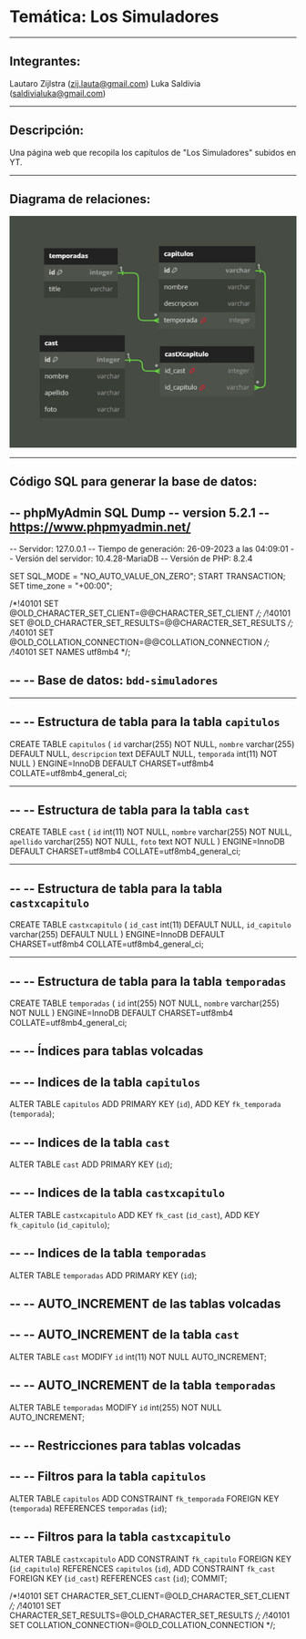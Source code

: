 # Temática: Los Simuladores
***
## Integrantes:
Lautaro Zijlstra (zij.lauta@gmail.com)
Luka Saldivia (saldivialuka@gmail.com)
***
## Descripción:
Una página web que recopila los capítulos de "Los Simuladores" subidos en YT.
***
## Diagrama de relaciones:
![Imagen de las relaciones](relaciones.jpg)
***

## Código SQL para generar la base de datos:
-- phpMyAdmin SQL Dump
-- version 5.2.1
-- https://www.phpmyadmin.net/
--
-- Servidor: 127.0.0.1
-- Tiempo de generación: 26-09-2023 a las 04:09:01
-- Versión del servidor: 10.4.28-MariaDB
-- Versión de PHP: 8.2.4

SET SQL_MODE = "NO_AUTO_VALUE_ON_ZERO";
START TRANSACTION;
SET time_zone = "+00:00";


/*!40101 SET @OLD_CHARACTER_SET_CLIENT=@@CHARACTER_SET_CLIENT */;
/*!40101 SET @OLD_CHARACTER_SET_RESULTS=@@CHARACTER_SET_RESULTS */;
/*!40101 SET @OLD_COLLATION_CONNECTION=@@COLLATION_CONNECTION */;
/*!40101 SET NAMES utf8mb4 */;

--
-- Base de datos: `bdd-simuladores`
--

-- --------------------------------------------------------

--
-- Estructura de tabla para la tabla `capitulos`
--

CREATE TABLE `capitulos` (
  `id` varchar(255) NOT NULL,
  `nombre` varchar(255) DEFAULT NULL,
  `descripcion` text DEFAULT NULL,
  `temporada` int(11) NOT NULL
) ENGINE=InnoDB DEFAULT CHARSET=utf8mb4 COLLATE=utf8mb4_general_ci;

-- --------------------------------------------------------

--
-- Estructura de tabla para la tabla `cast`
--

CREATE TABLE `cast` (
  `id` int(11) NOT NULL,
  `nombre` varchar(255) NOT NULL,
  `apellido` varchar(255) NOT NULL,
  `foto` text NOT NULL
) ENGINE=InnoDB DEFAULT CHARSET=utf8mb4 COLLATE=utf8mb4_general_ci;

-- --------------------------------------------------------

--
-- Estructura de tabla para la tabla `castxcapitulo`
--

CREATE TABLE `castxcapitulo` (
  `id_cast` int(11) DEFAULT NULL,
  `id_capitulo` varchar(255) DEFAULT NULL
) ENGINE=InnoDB DEFAULT CHARSET=utf8mb4 COLLATE=utf8mb4_general_ci;

-- --------------------------------------------------------

--
-- Estructura de tabla para la tabla `temporadas`
--

CREATE TABLE `temporadas` (
  `id` int(255) NOT NULL,
  `nombre` varchar(255) NOT NULL
) ENGINE=InnoDB DEFAULT CHARSET=utf8mb4 COLLATE=utf8mb4_general_ci;

--
-- Índices para tablas volcadas
--

--
-- Indices de la tabla `capitulos`
--
ALTER TABLE `capitulos`
  ADD PRIMARY KEY (`id`),
  ADD KEY `fk_temporada` (`temporada`);

--
-- Indices de la tabla `cast`
--
ALTER TABLE `cast`
  ADD PRIMARY KEY (`id`);

--
-- Indices de la tabla `castxcapitulo`
--
ALTER TABLE `castxcapitulo`
  ADD KEY `fk_cast` (`id_cast`),
  ADD KEY `fk_capitulo` (`id_capitulo`);

--
-- Indices de la tabla `temporadas`
--
ALTER TABLE `temporadas`
  ADD PRIMARY KEY (`id`);

--
-- AUTO_INCREMENT de las tablas volcadas
--

--
-- AUTO_INCREMENT de la tabla `cast`
--
ALTER TABLE `cast`
  MODIFY `id` int(11) NOT NULL AUTO_INCREMENT;

--
-- AUTO_INCREMENT de la tabla `temporadas`
--
ALTER TABLE `temporadas`
  MODIFY `id` int(255) NOT NULL AUTO_INCREMENT;

--
-- Restricciones para tablas volcadas
--

--
-- Filtros para la tabla `capitulos`
--
ALTER TABLE `capitulos`
  ADD CONSTRAINT `fk_temporada` FOREIGN KEY (`temporada`) REFERENCES `temporadas` (`id`);

--
-- Filtros para la tabla `castxcapitulo`
--
ALTER TABLE `castxcapitulo`
  ADD CONSTRAINT `fk_capitulo` FOREIGN KEY (`id_capitulo`) REFERENCES `capitulos` (`id`),
  ADD CONSTRAINT `fk_cast` FOREIGN KEY (`id_cast`) REFERENCES `cast` (`id`);
COMMIT;

/*!40101 SET CHARACTER_SET_CLIENT=@OLD_CHARACTER_SET_CLIENT */;
/*!40101 SET CHARACTER_SET_RESULTS=@OLD_CHARACTER_SET_RESULTS */;
/*!40101 SET COLLATION_CONNECTION=@OLD_COLLATION_CONNECTION */;
